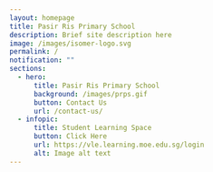 ```yaml
---
layout: homepage
title: Pasir Ris Primary School
description: Brief site description here
image: /images/isomer-logo.svg
permalink: /
notification: ""
sections:
  - hero:
      title: Pasir Ris Primary School
      background: /images/prps.gif
      button: Contact Us
      url: /contact-us/
  - infopic:
      title: Student Learning Space
      button: Click Here
      url: https://vle.learning.moe.edu.sg/login
      alt: Image alt text
---
```

